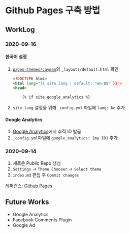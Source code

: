 # Github Pages 구축 방법

## WorkLog
### 2020-09-16
#### 한국어 설정
1. [`pages-themes/cayman`](https://github.com/pages-themes/cayman)의 `_layouts/default.html` 확인  
    ```html
    <!DOCTYPE html>
    <html lang="{{ site.lang | default: "en-US" }}">
    <head>

        {% if site.google_analytics %}
    ```  
1. `site.lang` 설정을 위해 `_config.yml` 파일에 `lang: ko` 추가  
#### Google Analytics
1. [Google Analytics](http://anlytics.google.com)에서 추적 ID 발급  
1. `_config.yml`파일에 `google_analytics: [my ID]` 추가  

### 2020-09-14
1. 새로운 Public Repo 생성  
1. `Settings` → `Theme Chooser` → `Select theme`  
1. `index.md` 편집 후 `Commit changes`  

레퍼런스: [Github Pages](https://pages.github.com/)

## Future Works
- Google Analytics  
- Facebook Comments Plugin  
- Google Ad  
